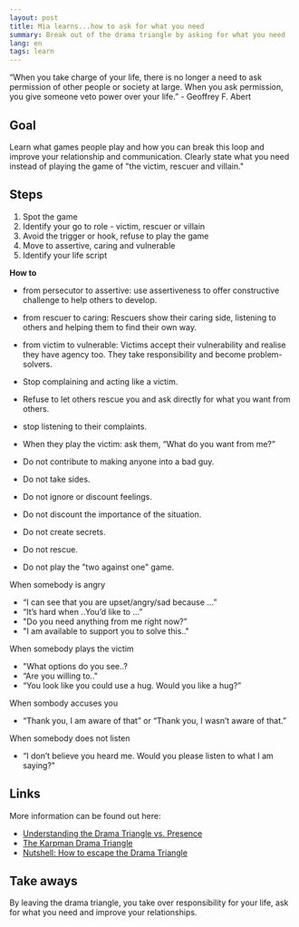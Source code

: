 ```yaml
---
layout: post
title: Mia learns...how to ask for what you need
summary: Break out of the drama triangle by asking for what you need
lang: en
tags: learn
---
```


<div class="message">
“When you take charge of your life, there is no longer a need to ask permission of other people or society at large. When you ask permission, you give someone veto power over your life.” - Geoffrey F. Abert
</div>

## Goal
Learn what games people play and how you can break this loop and improve your relationship and communication.
Clearly state what you need instead of playing the game of "the victim, rescuer and villain."

## Steps

1. Spot the game
2. Identify your go to role - victim, rescuer or villain
3. Avoid the trigger or hook, refuse to play the game
4. Move to assertive, caring and vulnerable 
5. Identify your life script

**How to**
- from persecutor to assertive: use assertiveness to offer constructive challenge to help others to develop. 

- from rescuer to caring: Rescuers show their caring side, listening to others and helping them to find their own way. 

- from victim to vulnerable: Victims accept their vulnerability and realise they have agency too. They take responsibility and become problem-solvers. 


- Stop complaining and acting like a victim. 
- Refuse to let others rescue you and ask directly for what you want from others. 
- stop listening to their complaints. 
- When they play the victim: ask them, “What do you want from me?”
- Do not contribute to making anyone into a bad guy.
- Do not take sides.
- Do not ignore or discount feelings.
- Do not discount the importance of the situation.
- Do not create secrets.
- Do not rescue.
- Do not play the "two against one" game.

When somebody is angry
- “I can see that you are upset/angry/sad because ...” 
- “It’s hard when ..You’d like to ...”
- "Do you need anything from me right now?”
- "I am available to support you to solve this.."

When somebody plays the victim
- "What options do you see..?
- “Are you willing to.."
- “You look like you could use a hug. Would you like a hug?”

When sombody accuses you
- “Thank you, I am aware of that” or “Thank you, I wasn’t aware of that.”

When somebody does not listen
- “I don’t believe you heard me. Would you please listen to what I am saying?"

## Links

More information can be found out here:

* [Understanding the Drama Triangle vs. Presence](https://youtu.be/ovrVv_RlCMw)
* [The Karpman Drama Triangle ](https://youtu.be/r0b5oCWSBqU)
* [Nutshell: How to escape the Drama Triangle](https://www.changeboard.com/article-details/17186/nutshell-how-to-escape-the-drama-triangle/)


## Take aways
By leaving the drama triangle, you take over responsibility for your life, ask for what you need and improve your relationships.

